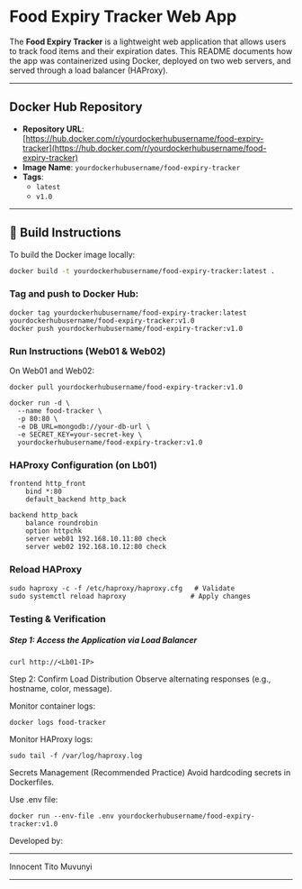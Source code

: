# Food Expiry Tracker Web App

The **Food Expiry Tracker** is a lightweight web application that allows users to track food items and their expiration dates. This README documents how the app was containerized using Docker, deployed on two web servers, and served through a load balancer (HAProxy).

---

## Docker Hub Repository

- **Repository URL**: [https://hub.docker.com/r/yourdockerhubusername/food-expiry-tracker](https://hub.docker.com/r/yourdockerhubusername/food-expiry-tracker)
- **Image Name**: `yourdockerhubusername/food-expiry-tracker`
- **Tags**:
  - `latest`
  - `v1.0`

---

## 🔧 Build Instructions

To build the Docker image locally:

```bash
docker build -t yourdockerhubusername/food-expiry-tracker:latest .
```
### Tag and push to Docker Hub:
```
docker tag yourdockerhubusername/food-expiry-tracker:latest yourdockerhubusername/food-expiry-tracker:v1.0
docker push yourdockerhubusername/food-expiry-tracker:v1.0
```
### Run Instructions (Web01 & Web02)
On Web01 and Web02:
```
docker pull yourdockerhubusername/food-expiry-tracker:v1.0

docker run -d \
  --name food-tracker \
  -p 80:80 \
  -e DB_URL=mongodb://your-db-url \
  -e SECRET_KEY=your-secret-key \
  yourdockerhubusername/food-expiry-tracker:v1.0
```
### HAProxy Configuration (on Lb01)
```
frontend http_front
    bind *:80
    default_backend http_back

backend http_back
    balance roundrobin
    option httpchk
    server web01 192.168.10.11:80 check
    server web02 192.168.10.12:80 check
```
### Reload HAProxy
```
sudo haproxy -c -f /etc/haproxy/haproxy.cfg   # Validate
sudo systemctl reload haproxy                # Apply changes
```
### Testing & Verification
##### Step 1: Access the Application via Load Balancer
```
curl http://<Lb01-IP>
```
Step 2: Confirm Load Distribution
Observe alternating responses (e.g., hostname, color, message).

Monitor container logs:
```
docker logs food-tracker
```
Monitor HAProxy logs:
```
sudo tail -f /var/log/haproxy.log
```
Secrets Management (Recommended Practice)
Avoid hardcoding secrets in Dockerfiles.

Use .env file:
```
docker run --env-file .env yourdockerhubusername/food-expiry-tracker:v1.0
```
Developed by:

***
Innocent Tito Muvunyi
***
